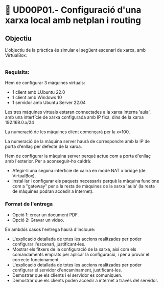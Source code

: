 # 📎 UD00P01.- Configuració d'una xarxa local amb netplan i routing

## Objectiu

L'objectiu de la pràctica és simular el següent escenari de xarxa, amb VirtualBox:

<div data-full-width="false">

<figure><img src="../.gitbook/assets/UD00P01. esquema de red a configurar en la práctica.png" alt=""><figcaption></figcaption></figure>

</div>





### Requisits:

Hem de configurar 3 màquines virtuals:

* 1 client amb LUbuntu 22.0
* 1 client amb Windows 10
* 1 servidor amb Ubuntu Server 22.04

Les tres màquines virtuals estaran connectades a la xarxa interna 'aula', amb una interfície de xarxa configurada amb IP fixa, dins de la xarxa 192.168.0.x/24

La numeració de les màquines client començarà per la x=100.

La numeració de la màquina server haurà de correspondre amb la IP de porta d'enllaç per defecte de la xarxa.

Hem de configurar la màquina server perquè actue com a porta d'enllaç amb l'exterior.  Per a aconseguir-ho caldrà:

* Afegir-li una segona interfície de xarxa en mode NAT o bridge (de VirtualBox).
* Instal·lar i configurar els paquets necessaris perquè la màquina funcione com a "gateway" per a la resta de màquines de la xarxa 'aula' (la resta de màquines podran accedir a Internet).&#x20;

### Format de l'entrega

* Opció 1: crear un document PDF.
* Opció 2: Gravar un vídeo.

En ambdós casos l'entrega haurà d'incloure:

* L'explicació detallada de totes les accions realitzades per poder configurar l'escenari, justificant-les.
* Mostrar els fitxers de la configuració de la xarxa, així com els comandaments emprats per aplicar la configuració, i per a provar el correcte funcionament.
* L'explicació detallada de totes les accions realitzades per poder configurar el servidor d'encaminament, justificant-les.
* Demostrar que els clients i el servidor es comuniquen.
* Demostrar que els clients poden accedir a internet a través del servidor.

